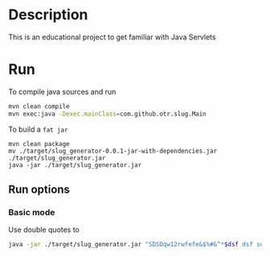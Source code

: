 # Description

This is an educational project to get familiar with Java Servlets

# Run

To compile java sources and run

```bash
mvn clean compile
mvn exec:java -Dexec.mainClass=com.github.otr.slug.Main
```

To build a `fat jar`

```shell
mvn clean package
mv ./target/slug_generator-0.0.1-jar-with-dependencies.jar ./target/slug_generator.jar
java -jar ./target/slug_generator.jar
```

## Run options

### Basic mode

Use double quotes to

```bash
java -jar ./target/slug_generator.jar "SDSDqw12rwfefe&$%#&^*$dsf dsf sdfew"
```

